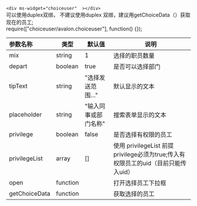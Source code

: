`<div ms-widget="choiceuser"  ></div>`   
可以使用duplex双绑， 不建议使用duplex 双绑，建议用getChoiceData（）获取现在的员工;    
 require(["choiceuser/avalon.choiceuser"], function() {});

| 参数名称  |     类型|  默认值  |说明     |
| :--------  |  ------- | ------| -------- |
|mix      | string| 1 | 选择的职员数量|
|depart| boolean| true | 是否可以选择部门|
|tipText|string|"选择发送范围…"|默认显示的文本|
|placeholder|string|"输入同事或部门名称"|搜索表单显示的文本|
|privilege| boolean|false |是否选择有权限的员工 |
|privilegeList| array|[]| 使用 privilegeList 前提 privilege必须为true;传入有权限员工的uid（目前只能传入uid）|
|open| function|  | 打开选择员工下拉框 |
|getChoiceData| function| |获取选择的员工 |


